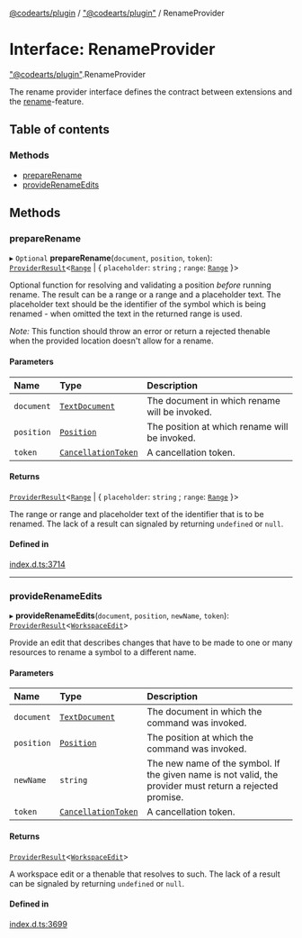 [@codearts/plugin](../README.md) / ["@codearts/plugin"](../modules/_codearts_plugin_.md) / RenameProvider

# Interface: RenameProvider

["@codearts/plugin"](../modules/_codearts_plugin_.md).RenameProvider

The rename provider interface defines the contract between extensions and
the [rename](https://code.visualstudio.com/docs/editor/editingevolved#_rename-symbol)-feature.

## Table of contents

### Methods

- [prepareRename](codearts_plugin_.RenameProvider.md#preparerename)
- [provideRenameEdits](codearts_plugin_.RenameProvider.md#providerenameedits)

## Methods

### prepareRename

▸ `Optional` **prepareRename**(`document`, `position`, `token`): [`ProviderResult`](../modules/_codearts_plugin_.md#providerresult)<[`Range`](../classes/codearts_plugin_.Range.md) \| { `placeholder`: `string` ; `range`: [`Range`](../classes/codearts_plugin_.Range.md)  }\>

Optional function for resolving and validating a position *before* running rename. The result can
be a range or a range and a placeholder text. The placeholder text should be the identifier of the symbol
which is being renamed - when omitted the text in the returned range is used.

*Note:* This function should throw an error or return a rejected thenable when the provided location
doesn't allow for a rename.

#### Parameters

| Name | Type | Description |
| :------ | :------ | :------ |
| `document` | [`TextDocument`](codearts_plugin_.TextDocument.md) | The document in which rename will be invoked. |
| `position` | [`Position`](../classes/codearts_plugin_.Position.md) | The position at which rename will be invoked. |
| `token` | [`CancellationToken`](codearts_plugin_.CancellationToken.md) | A cancellation token. |

#### Returns

[`ProviderResult`](../modules/_codearts_plugin_.md#providerresult)<[`Range`](../classes/codearts_plugin_.Range.md) \| { `placeholder`: `string` ; `range`: [`Range`](../classes/codearts_plugin_.Range.md)  }\>

The range or range and placeholder text of the identifier that is to be renamed. The lack of a result can signaled by returning `undefined` or `null`.

#### Defined in

[index.d.ts:3714](https://github.com/shuyaqian/cloudide-plugin-api/blob/3fbdd11/index.d.ts#L3714)

___

### provideRenameEdits

▸ **provideRenameEdits**(`document`, `position`, `newName`, `token`): [`ProviderResult`](../modules/_codearts_plugin_.md#providerresult)<[`WorkspaceEdit`](../classes/codearts_plugin_.WorkspaceEdit.md)\>

Provide an edit that describes changes that have to be made to one
or many resources to rename a symbol to a different name.

#### Parameters

| Name | Type | Description |
| :------ | :------ | :------ |
| `document` | [`TextDocument`](codearts_plugin_.TextDocument.md) | The document in which the command was invoked. |
| `position` | [`Position`](../classes/codearts_plugin_.Position.md) | The position at which the command was invoked. |
| `newName` | `string` | The new name of the symbol. If the given name is not valid, the provider must return a rejected promise. |
| `token` | [`CancellationToken`](codearts_plugin_.CancellationToken.md) | A cancellation token. |

#### Returns

[`ProviderResult`](../modules/_codearts_plugin_.md#providerresult)<[`WorkspaceEdit`](../classes/codearts_plugin_.WorkspaceEdit.md)\>

A workspace edit or a thenable that resolves to such. The lack of a result can be
signaled by returning `undefined` or `null`.

#### Defined in

[index.d.ts:3699](https://github.com/shuyaqian/cloudide-plugin-api/blob/3fbdd11/index.d.ts#L3699)
